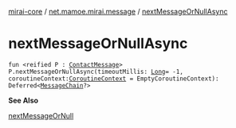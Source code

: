 [mirai-core](../index.md) / [net.mamoe.mirai.message](index.md) / [nextMessageOrNullAsync](./next-message-or-null-async.md)

# nextMessageOrNullAsync

`fun <reified P : `[`ContactMessage`](-contact-message/index.md)`> P.nextMessageOrNullAsync(timeoutMillis: `[`Long`](https://kotlinlang.org/api/latest/jvm/stdlib/kotlin/-long/index.html)` = -1, coroutineContext: `[`CoroutineContext`](https://kotlinlang.org/api/latest/jvm/stdlib/kotlin.coroutines/-coroutine-context/index.html)` = EmptyCoroutineContext): Deferred<`[`MessageChain`](../net.mamoe.mirai.message.data/-message-chain/index.md)`?>`

**See Also**

[nextMessageOrNull](next-message-or-null.md)

